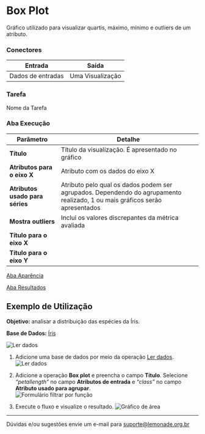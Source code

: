 
# Box Plot

Gráfico utilizado para visualizar quartis, máximo, mínimo e outliers de um atributo.

### Conectores
| Entrada | Saída |
| --- | --- |
| Dados de entradas | Uma Visualização |

### Tarefa
Nome da Tarefa

### Aba Execução

| Parâmetro | Detalhe |
| --- | --- |
| **Título** | Título da visualização. É apresentado no gráfico |
| **Atributos para o eixo X** | Atributo com os dados do eixo X |
| **Atributos usado para séries** | Atributo pelo qual os dados podem ser agrupados. Dependendo do agrupamento realizado, 1 ou mais gráficos serão apresentados |
| **Mostra outliers** | Inclui os valores discrepantes da métrica avaliada |
| **Título para o eixo X** |  |
| **Título para o eixo Y** |  |

[Aba Aparência][1]

[Aba Resultados][2]


## Exemplo de Utilização
**Objetivo:** analisar a distribuição das espécies da Íris.

**Base de Dados:** [Íris][3]
	
![Ler dados](/vuepress/img/spark/visualizacao_de_dados/box_plot/image4.png)

1. Adicione uma base de dados por meio da operação [Ler dados][4]. \
	![Ler dados](/vuepress/img/spark/visualizacao_de_dados/box_plot/image3.png)

2. Adicione a operação **Box plot** e preencha o campo **Título**. Selecione *“petallength”* no campo **Atributos de entrada** e *“class”* no campo **Atributo usado para agrupar**. \
	![Formulário filtrar por função](/vuepress/img/spark/visualizacao_de_dados/box_plot/image1.png)

3. Execute o fluxo e visualize o resultado. 
	![Gráfico de área](/vuepress/img/spark/visualizacao_de_dados/box_plot/image2.png)

----- 
Dúvidas e/ou sugestões envie um e-mail para suporte@lemonade.org.br

[1]: /pt-br/
[2]: /pt-br/
[3]: /pt-br/
[4]: /pt-br/
[5]: /pt-br/